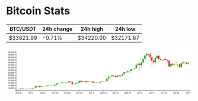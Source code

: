 # Bitcoin Stats

BTC/USDT|24h change|24h high|24h low|
|---|---|---|---|
|$33621.99|-0.71%|$34220.00|$32171.67|

<img src="./chart.svg">
